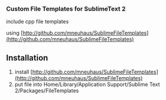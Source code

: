 ### Custom File Templates for SublimeText 2

include cpp file templates

using [http://github.com/mneuhaus/SublimeFileTemplates](http://github.com/mneuhaus/SublimeFileTemplates)

## Installation

1) install [http://github.com/mneuhaus/SublimeFileTemplates](http://github.com/mneuhaus/SublimeFileTemplates)
2) put file into Home/Library/Application Support/Sublime Text 2/Packages/FileTemplates